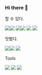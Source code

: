 ### Hi there 👋


할 수 있다.

<img src="https://img.shields.io/badge/Kotlin-7F52FF?style=plastic&logo=Kotlin&logoColor=white"/><img src="https://img.shields.io/badge/Android-34A853?style=flat&logo=Android&logoColor=white"/>
<img src="https://img.shields.io/badge/Java-4479A1?style=plastic&logo=Java&logoColor=white"/><img src="https://img.shields.io/badge/Spring Boot-6DB33F?style=flat&logo=SpringBoot&logoColor=white"/>
<img src="https://img.shields.io/badge/MySQL-4479A1?style=flat&logo=MySQL&logoColor=white"/>
<img src="https://img.shields.io/badge/Amazon EC2-FF9900?style=flat&logo=AmazonEC2&logoColor=white"/>


맛봤다.

<img src="https://img.shields.io/badge/Python-3776AB?style=flat&logo=Python&logoColor=white"/><img src="https://img.shields.io/badge/Django-092E20?style=flat&logo=Django&logoColor=white"/>
<img src="https://img.shields.io/badge/Firebase-FFCA28?style=flat&logo=Firebase&logoColor=white"/>


Tools

<img src="https://img.shields.io/badge/IntelliJ IDEA-000000?style=flat&logo=IntellijIDEA&logoColor=white"/>
<img src="https://img.shields.io/badge/Naver Clovine-03C75A?style=flat&logo=Naver&logoColor=white"/>
<img src="https://img.shields.io/badge/Notion-000000?style=flat&logo=Notion&logoColor=white"/>
